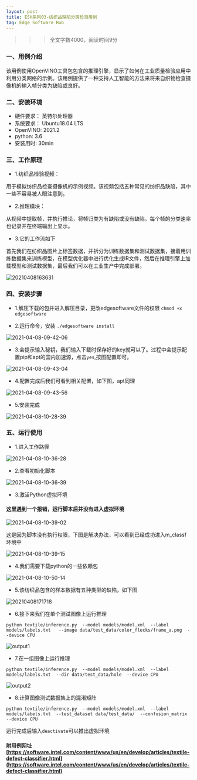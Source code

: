 ```yaml
---
layout: post
title: ESH系列03-纺织品缺陷分类检测用例
tag: Edge Software Hub
---
```


>>> 全文字数4000，阅读时间9分 

### 一、用例介绍

该用例使用OpenVINO工具包包含的推理引擎，显示了如何在工业质量检验应用中利用分类网络的示例。该用例提供了一种支持人工智能的方法来将来自织物检查摄像机的输入帧分类为缺陷或良好。

### 二、安装环境

- 硬件要求： 英特尔处理器
- 系统要求： Ubuntu18.04 LTS 
- OpenVINO: 2021.2
- python: 3.6
- 安装用时: 30min
 
### 三、工作原理

- 1.纺织品检验视频：

用于模拟纺织品检查摄像机的示例视频。该视频包括五种常见的纺织品缺陷，其中一些不容易被人眼注意到。

- 2.推理模块：

从视频中提取帧，并执行推论，将帧归类为有缺陷或没有缺陷。每个帧的分类速率也记录并在终端输出上显示。

- 3.它的工作流如下

首先我们在纺织品图片上标签数据，并拆分为训练数据集和测试数据集，接着用训练数据集来训练模型，在模型优化器中进行优化生成IR文件，然后在推理引擎上加载模型和测试数据集，最后我们可以在工业生产中完成部署。

![20210408163631](https://cdn.jsdelivr.net/gh/luckykang/picture_bed/blogs_images/20210408163631.png)

### 四、安装步骤

- 1.解压下载的包并进入解压目录，更改edgesoftware文件的权限 `chmod +x edgesoftware`

- 2.运行命令，安装 `./edgesoftware install`
  
![2021-04-08-09-42-06](https://cdn.jsdelivr.net/gh/luckykang/picture_bed/blogs_images/2021-04-08-09-42-06.png)

- 3.会提示输入秘钥，我们输入下载时保存好的key就可以了。过程中会提示配置pip和apt的国内加速源，点击`yes`,按图配置即可。

![2021-04-08-09-43-04](https://cdn.jsdelivr.net/gh/luckykang/picture_bed/blogs_images/2021-04-08-09-43-04.png)

- 4.配置完成后我们可看到相关配置，如下图，apt同理

![2021-04-08-09-43-56](https://cdn.jsdelivr.net/gh/luckykang/picture_bed/blogs_images/2021-04-08-09-43-56.png)

- 5.安装完成

![2021-04-08-10-28-39](https://cdn.jsdelivr.net/gh/luckykang/picture_bed/blogs_images/2021-04-08-10-28-39.png)

### 五、运行使用

- 1.进入工作路径

![2021-04-08-10-36-28](https://cdn.jsdelivr.net/gh/luckykang/picture_bed/blogs_images/2021-04-08-10-36-28.png)

- 2.查看初始化脚本

![2021-04-08-10-36-39](https://cdn.jsdelivr.net/gh/luckykang/picture_bed/blogs_images/2021-04-08-10-36-39.png)

- 3.激活Python虚拟环境

#### 这里遇到一个报错，运行脚本后并没有进入虚拟环境

![2021-04-08-10-39-02](https://cdn.jsdelivr.net/gh/luckykang/picture_bed/blogs_images/2021-04-08-10-39-02.png)

这是因为脚本没有执行权限，下图是解决办法，可以看到已经成功进入m_classf环境中

![2021-04-08-10-39-15](https://cdn.jsdelivr.net/gh/luckykang/picture_bed/blogs_images/2021-04-08-10-39-15.png)

- 4.我们需要下载python的一些依赖包

![2021-04-08-10-50-14](https://cdn.jsdelivr.net/gh/luckykang/picture_bed/blogs_images/2021-04-08-10-50-14.png)

- 5.该纺织品包含的样本数据有五种类型的缺陷，如下图

![20210408171718](https://cdn.jsdelivr.net/gh/luckykang/picture_bed/blogs_images/20210408171718.png)

- 6.接下来我们在单个测试图像上运行推理

`python textile/inference.py  --model models/model.xml  --label models/labels.txt   --image data/test_data/color_flecks/frame_a.png  --device CPU`

![output1](https://cdn.jsdelivr.net/gh/luckykang/picture_bed/blogs_images/output1.gif)

- 7.在一组图像上运行推理

`python textile/inference.py  --model models/model.xml  --label models/labels.txt  --dir data/test_data/hole  --device CPU`

![output2](https://cdn.jsdelivr.net/gh/luckykang/picture_bed/blogs_images/output2.gif)

- 8.计算图像测试数据集上的混淆矩阵

`python textile/inference.py  --model models/model.xml  --label models/labels.txt  --test_dataset data/test_data/  --confusion_matrix  --device CPU
`


运行完成后输入`deactivate`可以推出虚拟环境

#### 附用例网址[https://software.intel.com/content/www/us/en/develop/articles/textile-defect-classifier.html](https://software.intel.com/content/www/us/en/develop/articles/textile-defect-classifier.html)